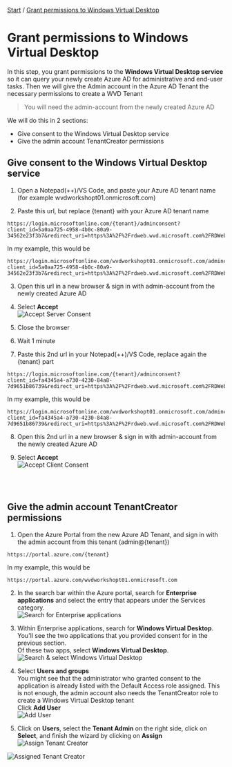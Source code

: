 [Start](/CA-Microsoft-WVD_ARM-Workshop/) / [Grant permissions to Windows Virtual Desktop](/CA-Microsoft-WVD_ARM-Workshop/Grant%20permissions%20to%20Windows%20Virtual%20Desktop)
# Grant permissions to Windows Virtual Desktop

In this step, you grant permissions to the **Windows Virtual Desktop service** so it can query your newly create Azure AD for administrative and end-user tasks.
Then we will give the Admin account in the Azure AD Tenant the necessary permissions to create a WVD Tenant
> You will need the admin-account from the newly created Azure AD

We will do this in 2 sections: 
* Give consent to the Windows Virtual Desktop service
* Give the admin account TenantCreator permissions

## Give consent to the Windows Virtual Desktop service

1. Open a Notepad(++)/VS Code, and paste your Azure AD tenant name (for example wvdworkshopt01.onmicrosoft.com)

2. Paste this url, but replace {tenant} with your Azure AD tenant name
```
https://login.microsoftonline.com/{tenant}/adminconsent?client_id=5a0aa725-4958-4b0c-80a9-34562e23f3b7&redirect_uri=https%3A%2F%2Frdweb.wvd.microsoft.com%2FRDWeb%2FConsentCallback
```
In my example, this would be 
```
https://login.microsoftonline.com/wvdworkshopt01.onmicrosoft.com/adminconsent?client_id=5a0aa725-4958-4b0c-80a9-34562e23f3b7&redirect_uri=https%3A%2F%2Frdweb.wvd.microsoft.com%2FRDWeb%2FConsentCallback
```

3. Open this url in a new browser & sign in with admin-account from the newly created Azure AD

4. Select **Accept**<br/>
![Accept Server Consent](https://michawets.github.io/CA-Microsoft-WVD_ARM-Workshop/images/AzurePortal-AcceptServerConsent.png)

5. Close the browser

6. Wait 1 minute

7. Paste this 2nd url in your Notepad(++)/VS Code, replace again the {tenant} part
```
https://login.microsoftonline.com/{tenant}/adminconsent?client_id=fa4345a4-a730-4230-84a8-7d9651b86739&redirect_uri=https%3A%2F%2Frdweb.wvd.microsoft.com%2FRDWeb%2FConsentCallback
```
In my example, this would be 
```
https://login.microsoftonline.com/wvdworkshopt01.onmicrosoft.com/adminconsent?client_id=fa4345a4-a730-4230-84a8-7d9651b86739&redirect_uri=https%3A%2F%2Frdweb.wvd.microsoft.com%2FRDWeb%2FConsentCallback
```
8. Open this 2nd url in a new browser & sign in with admin-account from the newly created Azure AD

9. Select **Accept**<br/>
![Accept Client Consent](https://michawets.github.io/CA-Microsoft-WVD_ARM-Workshop/images/AzurePortal-AcceptClientConsent.png)
<br/>
<br/>

## Give the admin account TenantCreator permissions

1. Open the Azure Portal from the new Azure AD Tenant, and sign in with the admin account from this tenant (admin@{tenant})
```
https://portal.azure.com/{tenant}
```
In my example, this would be 
```
https://portal.azure.com/wvdworkshopt01.onmicrosoft.com
```

2. In the search bar within the Azure portal, search for **Enterprise applications** and select the entry that appears under the Services category.<br/>
![Search for Enterprise applications](https://michawets.github.io/CA-Microsoft-WVD_ARM-Workshop/images/AzurePortal-Search-EnterpriseApplications.png)

3. Within Enterprise applications, search for **Windows Virtual Desktop**.<br/>
You'll see the two applications that you provided consent for in the previous section. <br/>
Of these two apps, select **Windows Virtual Desktop**.<br/>
![Search & select Windows Virtual Desktop](https://michawets.github.io/CA-Microsoft-WVD_ARM-Workshop/images/AzurePortal-EnterpriseApps-SelectWVD.png)

4. Select **Users and groups**<br/>
You might see that the administrator who granted consent to the application is already listed with the Default Access role assigned. This is not enough, the admin account also needs the TenantCreator role to create a Windows Virtual Desktop tenant<br/>
Click **Add User**<br/>
![Add User](https://michawets.github.io/CA-Microsoft-WVD_ARM-Workshop/images/AzurePortal-EnterpriseApps-AddUser.png)

5. Click on **Users**, select the **Tenant Admin** on the right side, click on **Select**, and finish the wizard by clicking on **Assign**<br/>
![Assign Tenant Creator](https://michawets.github.io/CA-Microsoft-WVD_ARM-Workshop/images/AzurePortal-AssignTenantCreator.png)

![Assigned Tenant Creator](https://michawets.github.io/CA-Microsoft-WVD_ARM-Workshop/images/AzurePortal-EnterpriseApps-AddedWVD.png)


<script type="text/javascript">
    setTimeout(function() { 
            document.getElementById("sidebar").style.display = "none";
            document.getElementById("main-content").style.width = "90%"
            var x = document.getElementsByClassName('inner clearfix'); 
            x[0].style.width = "75%";
            var x = document.getElementsByClassName('inner'); 
            x[0].style.width = "90%";
            var x = document.getElementsByTagName('h1'); 
            x[0].style.width = "90%";
            x[0].style.textAlign = "center"
            x[0].innerHTML = "Microsoft & Cloud-Architect WVD Workshop"
        }, 250);
</script>